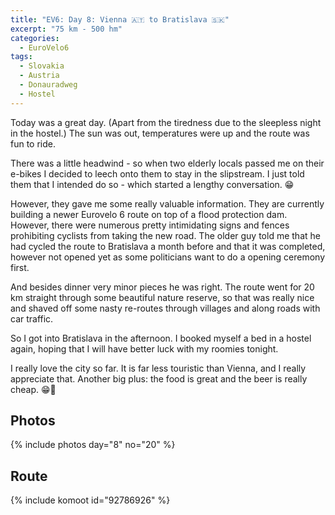 ```yaml
---
title: "EV6: Day 8: Vienna 🇦🇹 to Bratislava 🇸🇰"
excerpt: "75 km - 500 hm"
categories:
  - EuroVelo6
tags:
  - Slovakia
  - Austria
  - Donauradweg
  - Hostel
---
```

Today was a great day. (Apart from the tiredness due to the sleepless night in the hostel.) The sun was out, temperatures were up and the route was fun to ride.

There was a little headwind - so when two elderly locals passed me on their e-bikes I decided to leech onto them to stay in the slipstream. I just told them that I intended do so - which started a lengthy conversation. 😁

However, they gave me some really valuable information. They are currently building a newer Eurovelo 6 route on top of a flood protection dam. However, there were numerous pretty intimidating signs and fences prohibiting cyclists from taking the new road.
The older guy told me that he had cycled the route to Bratislava a month before and that it was completed, however not opened yet as some politicians want to do a opening ceremony first.

And besides dinner very minor pieces he was right. The route went for 20 km straight through some beautiful nature reserve, so that was really nice and shaved off some nasty re-routes through villages and along roads with car traffic.

So I got into Bratislava in the afternoon. I booked myself a bed in a hostel again, hoping that I will have better luck with my roomies tonight.

I really love the city so far. It is far less touristic than Vienna, and I really appreciate that. Another big plus: the food is great and the beer is really cheap. 😁🍻

## Photos

{% include photos day="8" no="20" %}

## Route

{% include komoot id="92786926" %}
